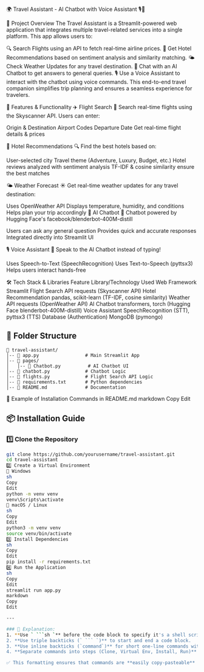 🌍 Travel Assistant - AI Chatbot with Voice Assistant 🎙️🤖


📌 Project Overview
The Travel Assistant is a Streamlit-powered web application that integrates multiple travel-related services into a single platform. This app allows users to:

🔍 Search Flights using an API to fetch real-time airline prices.
🏨 Get Hotel Recommendations based on sentiment analysis and similarity matching.
🌤️ Check Weather Updates for any travel destination.
🤖 Chat with an AI Chatbot to get answers to general queries.
🎙️ Use a Voice Assistant to interact with the chatbot using voice commands.
This end-to-end travel companion simplifies trip planning and ensures a seamless experience for travelers.

🎯 Features & Functionality
✈️ Flight Search
🚀 Search real-time flights using the Skyscanner API. Users can enter:

Origin & Destination Airport Codes
Departure Date
Get real-time flight details & prices

🏨 Hotel Recommendations
🔍 Find the best hotels based on:

User-selected city
Travel theme (Adventure, Luxury, Budget, etc.)
Hotel reviews analyzed with sentiment analysis
TF-IDF & cosine similarity ensure the best matches

🌤️ Weather Forecast
☀️ Get real-time weather updates for any travel destination:

Uses OpenWeather API
Displays temperature, humidity, and conditions
Helps plan your trip accordingly
🤖 AI Chatbot
💬 Chatbot powered by Hugging Face's facebook/blenderbot-400M-distill

Users can ask any general question
Provides quick and accurate responses
Integrated directly into Streamlit UI

🎙️ Voice Assistant
🎤 Speak to the AI Chatbot instead of typing!

Uses Speech-to-Text (SpeechRecognition)
Uses Text-to-Speech (pyttsx3)
Helps users interact hands-free

🛠️ Tech Stack & Libraries
Feature	Library/Technology Used
Web Framework	Streamlit
Flight Search API	requests (Skyscanner API)
Hotel Recommendation	pandas, scikit-learn (TF-IDF, cosine similarity)
Weather API	requests (OpenWeather API)
AI Chatbot	transformers, torch (Hugging Face blenderbot-400M-distill)
Voice Assistant	SpeechRecognition (STT), pyttsx3 (TTS)
Database (Authentication)	MongoDB (pymongo)

## 📂 Folder Structure

```
📁 travel-assistant/
│-- 📄 app.py                 # Main Streamlit App
│-- 📁 pages/
│   │-- 📄 Chatbot.py          # AI Chatbot UI
│-- 📄 chatbot.py             # Chatbot Logic
│-- 📄 flights.py             # Flight Search API Logic
│-- 📄 requirements.txt       # Python dependencies
│-- 📄 README.md              # Documentation
```


📌 Example of Installation Commands in README.md
markdown
Copy
Edit
## 📦 Installation Guide  

### 1️⃣ Clone the Repository  
```sh
git clone https://github.com/yourusername/travel-assistant.git
cd travel-assistant
2️⃣ Create a Virtual Environment
🔹 Windows
sh
Copy
Edit
python -m venv venv
venv\Scripts\activate
🔹 macOS / Linux
sh
Copy
Edit
python3 -m venv venv
source venv/bin/activate
3️⃣ Install Dependencies
sh
Copy
Edit
pip install -r requirements.txt
4️⃣ Run the Application
sh
Copy
Edit
streamlit run app.py
markdown
Copy
Edit

---

### 🔹 Explanation:
1. **Use ` ```sh `** before the code block to specify it's a shell script.  
2. **Use triple backticks (` ``` `)** to start and end a code block.  
3. **Use inline backticks (`command`)** for short one-line commands within normal text.  
4. **Separate commands into steps (Clone, Virtual Env, Install, Run)** for clarity.  

✅ This formatting ensures that commands are **easily copy-pasteable** for users. 🚀
